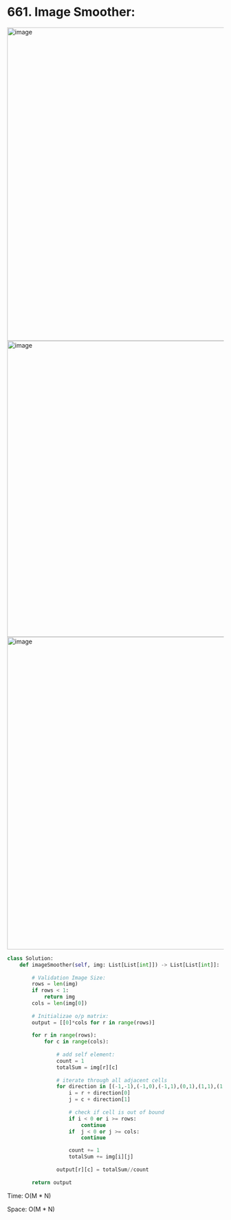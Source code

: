 # 661. Image Smoother:

<img width="727" alt="image" src="https://user-images.githubusercontent.com/35987583/168466737-4f8ea704-42d4-4f3b-9ccc-54b249dcec59.png">
<img width="687" alt="image" src="https://user-images.githubusercontent.com/35987583/168466748-ceba1fd0-5aa2-400a-862a-86602e0c95c2.png">
<img width="725" alt="image" src="https://user-images.githubusercontent.com/35987583/168466756-d5c7422a-4567-4808-9d5f-54555424b747.png">


```python
class Solution:
    def imageSmoother(self, img: List[List[int]]) -> List[List[int]]:
        
        # Validation Image Size:
        rows = len(img)
        if rows < 1:
            return img
        cols = len(img[0])
        
        # Initializae o/p matrix:
        output = [[0]*cols for r in range(rows)]
        
        for r in range(rows):
            for c in range(cols):
                
                # add self element:
                count = 1
                totalSum = img[r][c]
                
                # iterate through all adjacent cells
                for direction in [(-1,-1),(-1,0),(-1,1),(0,1),(1,1),(1,0),(1,-1),(0,-1)]:
                    i = r + direction[0]
                    j = c + direction[1]
                    
                    # check if cell is out of bound
                    if i < 0 or i >= rows:
                        continue
                    if  j < 0 or j >= cols:
                        continue

                    count += 1
                    totalSum += img[i][j]
                    
                output[r][c] = totalSum//count
                
        return output
```

Time: O(M * N)

Space: O(M * N)
